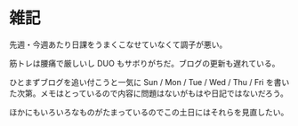 # 雑記

先週・今週あたり日課をうまくこなせていなくて調子が悪い。

筋トレは腰痛で厳しいし DUO もサボりがちだ。ブログの更新も遅れている。

ひとまずブログを追い付こうと一気に Sun / Mon / Tue / Wed / Thu / Fri を書いた次第。メモはとっているので内容に問題はないがもはや日記ではないだろう。

ほかにもいろいろなものがたまっているのでこの土日にはそれらを見直したい。
